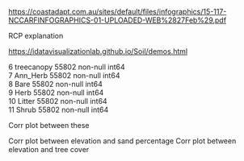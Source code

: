 https://coastadapt.com.au/sites/default/files/infographics/15-117-NCCARFINFOGRAPHICS-01-UPLOADED-WEB%2827Feb%29.pdf

RCP explanation

https://idatavisualizationlab.github.io/Soil/demos.html

 6   treecanopy                              55802 non-null  int64  
 7   Ann_Herb                                55802 non-null  int64  
 8   Bare                                    55802 non-null  int64  
 9   Herb                                    55802 non-null  int64  
 10  Litter                                  55802 non-null  int64  
 11  Shrub                                   55802 non-null  int64  

 Corr plot between these


 Corr plot between elevation and sand percentage
 Corr plot between elevation and tree cover

 